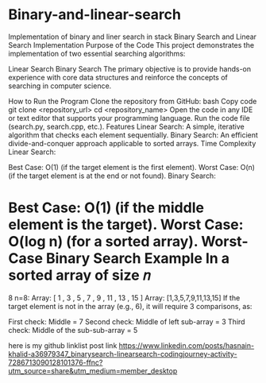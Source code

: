 # Binary-and-linear-search
Implementation of binary and liner search in stack
Binary Search and Linear Search Implementation
Purpose of the Code
This project demonstrates the implementation of two essential searching algorithms:

Linear Search
Binary Search
The primary objective is to provide hands-on experience with core data structures and reinforce the concepts of searching in computer science.

How to Run the Program
Clone the repository from GitHub:
bash
Copy code
git clone <repository_url>
cd <repository_name>
Open the code in any IDE or text editor that supports your programming language.
Run the code file (search.py, search.cpp, etc.).
Features
Linear Search: A simple, iterative algorithm that checks each element sequentially.
Binary Search: An efficient divide-and-conquer approach applicable to sorted arrays.
Time Complexity
Linear Search:

Best Case: O(1) (if the target element is the first element).
Worst Case: O(n) (if the target element is at the end or not found).
Binary Search:

Best Case: O(1) (if the middle element is the target).
Worst Case: O(log n) (for a sorted array).
Worst-Case Binary Search Example
In a sorted array of size 
𝑛
=
8
n=8:
Array: 
[
1
,
3
,
5
,
7
,
9
,
11
,
13
,
15
]
Array: [1,3,5,7,9,11,13,15]
If the target element is not in the array (e.g., 6), it will require 3 comparisons, as:

First check: Middle = 7
Second check: Middle of left sub-array = 3
Third check: Middle of the sub-sub-array = 5

here is my github linklist post link
https://www.linkedin.com/posts/hasnain-khalid-a36979347_binarysearch-linearsearch-codingjourney-activity-7286713090128101376-ffnc?utm_source=share&utm_medium=member_desktop
